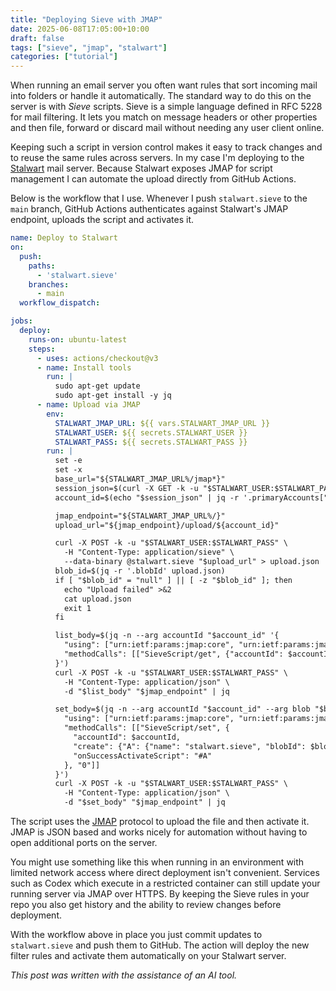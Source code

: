 ```yaml
---
title: "Deploying Sieve with JMAP"
date: 2025-06-08T17:05:00+10:00
draft: false
tags: ["sieve", "jmap", "stalwart"]
categories: ["tutorial"]
---
```


When running an email server you often want rules that sort incoming mail into
folders or handle it automatically.  The standard way to do this on the server
is with *Sieve* scripts.  Sieve is a simple language defined in RFC 5228 for
mail filtering.  It lets you match on message headers or other properties and
then file, forward or discard mail without needing any user client online.

Keeping such a script in version control makes it easy to track changes and to
reuse the same rules across servers.  In my case I'm deploying to the
[Stalwart](https://stalw.art/) mail server.  Because Stalwart exposes JMAP for
script management I can automate the upload directly from GitHub Actions.

Below is the workflow that I use.  Whenever I push `stalwart.sieve` to the `main`
branch, GitHub Actions authenticates against Stalwart's JMAP endpoint, uploads
the script and activates it.

```yaml
name: Deploy to Stalwart
on:
  push:
    paths:
      - 'stalwart.sieve'
    branches:
      - main
  workflow_dispatch:

jobs:
  deploy:
    runs-on: ubuntu-latest
    steps:
      - uses: actions/checkout@v3
      - name: Install tools
        run: |
          sudo apt-get update
          sudo apt-get install -y jq
      - name: Upload via JMAP
        env:
          STALWART_JMAP_URL: ${{ vars.STALWART_JMAP_URL }}
          STALWART_USER: ${{ secrets.STALWART_USER }}
          STALWART_PASS: ${{ secrets.STALWART_PASS }}
        run: |
          set -e
          set -x
          base_url="${STALWART_JMAP_URL%/jmap*}"
          session_json=$(curl -X GET -k -u "$STALWART_USER:$STALWART_PASS" "$base_url/.well-known/jmap")
          account_id=$(echo "$session_json" | jq -r '.primaryAccounts["urn:ietf:params:jmap:sieve"]')

          jmap_endpoint="${STALWART_JMAP_URL%/}"
          upload_url="${jmap_endpoint}/upload/${account_id}"

          curl -X POST -k -u "$STALWART_USER:$STALWART_PASS" \
            -H "Content-Type: application/sieve" \
            --data-binary @stalwart.sieve "$upload_url" > upload.json
          blob_id=$(jq -r '.blobId' upload.json)
          if [ "$blob_id" = "null" ] || [ -z "$blob_id" ]; then
            echo "Upload failed" >&2
            cat upload.json
            exit 1
          fi

          list_body=$(jq -n --arg accountId "$account_id" '{
            "using": ["urn:ietf:params:jmap:core", "urn:ietf:params:jmap:sieve"],
            "methodCalls": [["SieveScript/get", {"accountId": $accountId}, "0"]]
          }')
          curl -X POST -k -u "$STALWART_USER:$STALWART_PASS" \
            -H "Content-Type: application/json" \
            -d "$list_body" "$jmap_endpoint" | jq

          set_body=$(jq -n --arg accountId "$account_id" --arg blob "$blob_id" '{
            "using": ["urn:ietf:params:jmap:core", "urn:ietf:params:jmap:sieve"],
            "methodCalls": [["SieveScript/set", {
              "accountId": $accountId,
              "create": {"A": {"name": "stalwart.sieve", "blobId": $blob}},
              "onSuccessActivateScript": "#A"
            }, "0"]]
          }')
          curl -X POST -k -u "$STALWART_USER:$STALWART_PASS" \
            -H "Content-Type: application/json" \
            -d "$set_body" "$jmap_endpoint" | jq
```

The script uses the [JMAP](https://www.rfc-editor.org/rfc/rfc8621) protocol to
upload the file and then activate it.  JMAP is JSON based and works nicely for
automation without having to open additional ports on the server.

You might use something like this when running in an environment with limited
network access where direct deployment isn't convenient.  Services such as
Codex which execute in a restricted container can still update your running
server via JMAP over HTTPS.  By keeping the Sieve rules in your repo you also
get history and the ability to review changes before deployment.

With the workflow above in place you just commit updates to `stalwart.sieve` and
push them to GitHub.  The action will deploy the new filter rules and activate
them automatically on your Stalwart server.

*This post was written with the assistance of an AI tool.*

